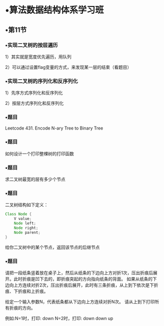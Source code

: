# •算法数据结构体系学习班

## •第11节

### •实现二叉树的按层遍历

1）其实就是宽度优先遍历，用队列

2）可以通过设置flag变量的方式，来发现某一层的结束（看题目）

### •实现二叉树的序列化和反序列化

1）先序方式序列化和反序列化

2）按层方式序列化和反序列化

### •题目

Leetcode 431. Encode N-ary Tree to Binary Tree

### •题目

如何设计一个打印整棵树的打印函数

### •题目

求二叉树最宽的层有多少个节点

### •题目

二叉树结构如下定义：

```java
Class Node {
    V value;
    Node left;
    Node right;
    Node parent;
}
```

给你二叉树中的某个节点，返回该节点的后继节点 

### •题目

请把一段纸条竖着放在桌子上，然后从纸条的下边向上方对折1次，压出折痕后展开。此时折痕是凹下去的，即折痕突起的方向指向纸条的背面。 如果从纸条的下边向上方连续对折2次，压出折痕后展开，此时有三条折痕，从上到下依次是下折痕、下折痕和上折痕。 

给定一个输入参数N，代表纸条都从下边向上方连续对折N次。 请从上到下打印所有折痕的方向。 

例如:N=1时，打印: down N=2时，打印: down down up 